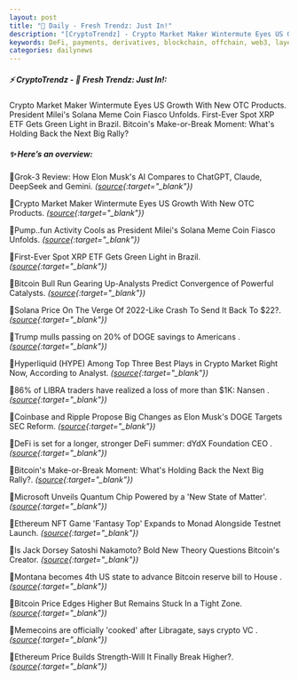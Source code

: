 ```yaml
---
layout: post
title: "🌅 Daily - Fresh Trendz: Just In!"
description: "[CryptoTrendz] - Crypto Market Maker Wintermute Eyes US Growth With New OTC Products. President Milei's Solana Meme Coin Fiasco Unfolds. First-Ever Spot XRP ETF Gets Green Light in Brazil. Bitcoin's Make-or-Break Moment: What's Holding Back the Next Big Rally?"
keywords: DeFi, payments, derivatives, blockchain, offchain, web3, layer0, trends, crypto, exchange
categories: dailynews
---
```


##### ⚡ CryptoTrendz - 📌 *Fresh Trendz: Just In!:*

Crypto Market Maker Wintermute Eyes US Growth With New OTC Products. President Milei's Solana Meme Coin Fiasco Unfolds. First-Ever Spot XRP ETF Gets Green Light in Brazil. Bitcoin's Make-or-Break Moment: What's Holding Back the Next Big Rally?

##### ✨ *Here’s an overview:*


🔹Grok-3 Review: How Elon Musk's AI Compares to ChatGPT, Claude, DeepSeek and Gemini. *([source](https://s.avyag.com/2gn6){:target="_blank"})*

🔹Crypto Market Maker Wintermute Eyes US Growth With New OTC Products. *([source](https://s.avyag.com/o24q){:target="_blank"})*

🔹Pump..fun Activity Cools as President Milei's Solana Meme Coin Fiasco Unfolds. *([source](https://s.avyag.com/rq1z){:target="_blank"})*

🔹First-Ever Spot XRP ETF Gets Green Light in Brazil. *([source](https://s.avyag.com/myp5){:target="_blank"})*

🔹Bitcoin Bull Run Gearing Up-Analysts Predict Convergence of Powerful Catalysts. *([source](https://s.avyag.com/mcih){:target="_blank"})*

🔹Solana Price On The Verge Of 2022-Like Crash To Send It Back To $22?. *([source](https://s.avyag.com/mzvc){:target="_blank"})*

🔹Trump mulls passing on 20% of DOGE savings to Americans . *([source](https://s.avyag.com/jaxp){:target="_blank"})*

🔹Hyperliquid (HYPE) Among Top Three Best Plays in Crypto Market Right Now, According to Analyst. *([source](https://s.avyag.com/i688){:target="_blank"})*

🔹86% of LIBRA traders have realized a loss of more than $1K: Nansen . *([source](https://s.avyag.com/igg1){:target="_blank"})*

🔹Coinbase and Ripple Propose Big Changes as Elon Musk's DOGE Targets SEC Reform. *([source](https://s.avyag.com/lt4m){:target="_blank"})*

🔹DeFi is set for a longer, stronger DeFi summer: dYdX Foundation CEO . *([source](https://s.avyag.com/meqi){:target="_blank"})*

🔹Bitcoin's Make-or-Break Moment: What's Holding Back the Next Big Rally?. *([source](https://s.avyag.com/yuyo){:target="_blank"})*

🔹Microsoft Unveils Quantum Chip Powered by a 'New State of Matter'. *([source](https://s.avyag.com/63hh){:target="_blank"})*

🔹Ethereum NFT Game 'Fantasy Top' Expands to Monad Alongside Testnet Launch. *([source](https://s.avyag.com/8olq){:target="_blank"})*

🔹Is Jack Dorsey Satoshi Nakamoto? Bold New Theory Questions Bitcoin's Creator. *([source](https://s.avyag.com/n4d8){:target="_blank"})*

🔹Montana becomes 4th US state to advance Bitcoin reserve bill to House . *([source](https://s.avyag.com/p30f){:target="_blank"})*

🔹Bitcoin Price Edges Higher But Remains Stuck In a Tight Zone. *([source](https://s.avyag.com/1245){:target="_blank"})*

🔹Memecoins are officially 'cooked' after Libragate, says crypto VC . *([source](https://s.avyag.com/xkmi){:target="_blank"})*

🔹Ethereum Price Builds Strength-Will It Finally Break Higher?. *([source](https://s.avyag.com/chva){:target="_blank"})*
